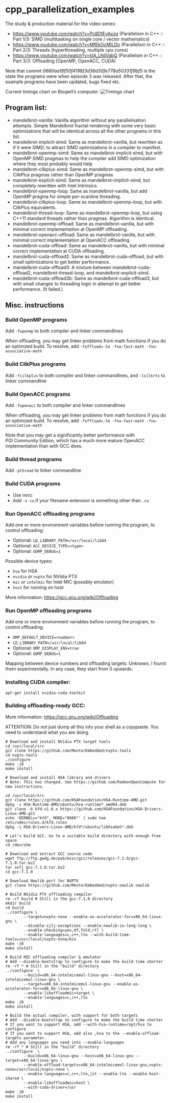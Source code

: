 # cpp_parallelization_examples
The study &amp; production material for the video series:

* https://www.youtube.com/watch?v=Pc8DfEyAxzg (Parallelism in C++ :: Part 1/3: SIMD (multitasking on single core / vector mathematics)
* https://www.youtube.com/watch?v=MfEkOcMILDo (Parallelism in C++ :: Part 2/3: Threads (hyperthreading, multiple cpu cores)
* https://www.youtube.com/watch?v=kIA_UtdVabQ (Parallelism in C++ :: Part 3/3: Offloading (OpenMP, OpenACC, CUDA)

Note that commit *0680aa19f50f4198f3d36d30fe778a50331f9bf5* is
the state the programs were when episode 3 was released.
After that, the example programs have been updated, bugs fixed etc.

Current timings chart on Bisqwit’s computer:
![Timings chart](material/11772-cuda-offload3b-0839.png)

## Program list:

* mandelbrot-vanilla: Vanilla algorithm without any parallelisation attempts.  Simple Mandelbrot fractal rendering with some very basic optimizations that will be identical across all the other programs in this list.
* mandelbrot-implicit-simd: Same as mandelbrot-vanilla, but rewritten as if it were SIMD; to attract SIMD optimizations in a compiler to manifest.
* mandelbrot-openmp-simd: Same as mandelbrot-implicit-simd, but with OpenMP SIMD pragmas to help the compiler add SIMD optimization where they most probably would help
* mandelbrot-cilkplus-simd: Same as mandelbrot-openmp-simd, but with CilkPlus pragmas rather than OpenMP pragmas
* mandelbrot-explicit-simd: Same as mandelbrot-implicit-simd, but completely rewritten with Intel Intrinsics.
* mandelbrot-openmp-loop: Same as mandelbrot-vanilla, but add OpenMP pragma for simple per-scanline threading.
* mandelbrot-cilkplus-loop: Same as mandelbrot-openmp-loop, but with CilkPlus equivalents.
* mandelbrot-thread-loop: Same as mandelbrot-openmp-loop, but using C++11 standard threads rather than pragmas. Algorithm is identical.
* mandelbrot-openmp-offload: Same as mandelbrot-vanilla, but with minimal correct implementation at OpenMP offloading.
* mandelbrot-openacc-offload: Same as mandelbrot-vanilla, but with minimal correct implementation at OpenACC offloading.
* mandelbrot-cuda-offload: Same as mandelbrot-vanilla, but with minimal correct implementation at CUDA offloading.
* mandelbrot-cuda-offload2: Same as mandelbrot-cuda-offload, but with small optimizations to get better performance.
* mandelbrot-cuda-offload3: A mixture between mandelbrot-cuda-offload2, mandelbrot-thread-loop, and mandelbrot-explicit-simd.
* mandelbrot-cuda-offload3b: Same as mandelbrot-cuda-offload3, but with small changes to threading logic in attempt to get better performance. (It failed.)

## Misc. instructions

### Build OpenMP programs

Add `-fopenmp` to both compiler and linker commandlines

When offloading, you may get linker problems from math functions
if you do an optimized build. To resolve, add `-foffload=-lm -fno-fast-math -fno-associative-math`

### Build CilkPlus programs

Add `-fcilkplus` to both compiler and linker commandlines, and `-lcilkrts` to linker commandline

### Build OpenACC programs

Add `-fopenacc` to both compiler and linker commandlines

When offloading, you may get linker problems from math functions
if you do an optimized build. To resolve, add `-foffload=-lm -fno-fast-math -fno-associative-math`

Note that you may get a significantly better performance with
PGI Community Edition, which has a much more mature OpenACC implementation
than with GCC does.

### Build thread programs

Add `-pthread` to linker commandline

### Build CUDA programs

* Use nvcc
* Add `-x cu` if your filename extension is something other than `.cu`

### Run OpenACC offloading programs

Add one or more environment variables before running the program, to control offloading:

* Optional: `LD_LIBRARY_PATH=/usr/local/lib64`
* Optional: `ACC_DEVICE_TYPE=<type>`
* Optional: `GOMP_DEBUG=1`

Possible device types:
* `hsa` for HSA
* `nvidia` or `nvptx` for NVidia PTX
* `mic` or `intelmic` for Intel MIC (possibly emulator)
* `host` for running on host

More information: https://gcc.gnu.org/wiki/Offloading

### Run OpenMP offloading programs

Add one or more environment variables before running the program, to control offloading:

* `OMP_DEFAULT_DEVICE=<number>`
* `LD_LIBRARY_PATH=/usr/local/lib64`
* Optional: `OMP_DISPLAY_ENV=true`
* Optional: `GOMP_DEBUG=1`

Mapping between device numbers and offloading targets:
Unknown, I found them experimentally. In any case, they start from 0 upwards.

### Installing CUDA compiler:

```
apt-get install nvidia-cuda-toolkit
```

### Building offloading-ready GCC:

More information: https://gcc.gnu.org/wiki/Offloading

ATTENTION: Do *not* just dump all this into your shell as a copypaste.
You need to understand what you are doing.

```
# Download and install NVidia PTX target tools
cd /usr/local/src
git clone https://github.com/MentorEmbedded/nvptx-tools
cd nvptx-tools
./configure
make -j8
make install

# Download and install HSA library and drivers
# Note: This has changed. See https://github.com/RadeonOpenCompute for new instructions.

cd /usr/local/src
git clone https://github.com/HSAFoundation/HSA-Runtime-AMD.git
dpkg -i HSA-Runtime-AMD/ubuntu/hsa-runtime*_amd64.deb
git clone -b kfd-v1.6.x https://github.com/HSAFoundation/HSA-Drivers-Linux-AMD.git
echo 'KERNEL=="kfd", MODE="0666"' | sudo tee /etc/udev/rules.d/kfd.rules
dpkg -i HSA-Drivers-Linux-AMD/kfd*/ubuntu/libhsakmt*.deb

# Let’s build GCC. Go to a suitable build directory with enough free space
cd /dev/shm

# Download and extract GCC source code
wget ftp://ftp.gwdg.de/pub/misc/gcc/releases/gcc-7.1.0/gcc-7.1.0.tar.bz2
tar xvfj gcc-7.1.0.tar.bz2
cd gcc-7.1.0

# Download Newlib port for NVPTX
git clone https://github.com/MentorEmbedded/nvptx-newlib newlib

# Build NVidia PTX offloading compiler
rm -rf build # Still in the gcc-7.1.0 directory
mkdir build
cd build
../configure \
        --target=nvptx-none --enable-as-accelerator-for=x86_64-linux-gnu \
        --disable-sjlj-exceptions --enable-newlib-io-long-long \
        --enable-checking=yes,df,fold,rtl \
        --enable-languages=c,c++,lto --with-build-time-tools=/usr/local/nvptx-none/bin
make -j8
make install

# Build MIC offloading compiler & emulator
# Add --disable-bootstrap to configure to make the build time shorter
rm -rf * # Still in the "build" directory
../configure  \
        --build=x86_64-intelmicemul-linux-gnu --host=x86_64-intelmicemul-linux-gnu \
        --target=x86_64-intelmicemul-linux-gnu --enable-as-accelerator-for=x86_64-linux-gnu \
        --enable-liboffloadmic=target \
        --enable-languages=c,c++,lto
make -j8
make install

# Build the actual compiler, with support for both targets
# Add --disable-bootstrap to configure to make the build time shorter
# If you want to support HSA, add --with-hsa-runtime=/opt/hsa to configure
# If you want to support HSA, add also ,hsa to the --enable-offload-targets parameter.
# Add any languages you need into --enable-languages
rm -rf * # Still in the "build" directory
../configure  \
        --build=x86_64-linux-gnu --host=x86_64-linux-gnu --target=x86_64-linux-gnu \
        --enable-offload-targets=x86_64-intelmicemul-linux-gnu,nvptx-none=/usr/local/nvptx-none \
        --enable-languages=c,c++,lto,jit --enable-lto --enable-host-shared \
        --enable-liboffloadmic=host \
        --with-cuda-driver=/usr
make -j8
make install
```
